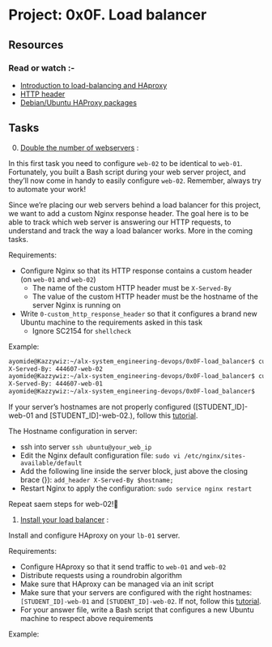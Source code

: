 # Project: 0x0F. Load balancer

## Resources

### Read or watch :-

- [Introduction to load-balancing and HAproxy](https://www.digitalocean.com/community/tutorials/an-introduction-to-haproxy-and-load-balancing-concepts)
- [HTTP header](https://www.techopedia.com/definition/27178/http-header)
- [Debian/Ubuntu HAProxy packages](https://haproxy.debian.net/)

## Tasks

0. [Double the number of webservers](./0-custom_http_response_header) :

In this first task you need to configure `web-02` to be identical to `web-01`. Fortunately, you built a Bash script during your web server project, and they’ll now come in handy to easily configure `web-02`. Remember, always try to automate your work!

Since we’re placing our web servers behind a load balancer for this project, we want to add a custom Nginx response header. The goal here is to be able to track which web server is answering our HTTP requests, to understand and track the way a load balancer works. More in the coming tasks.

Requirements:

- Configure Nginx so that its HTTP response contains a custom header (on `web-01` and `web-02`)
  - The name of the custom HTTP header must be `X-Served-By`
  - The value of the custom HTTP header must be the hostname of the server Nginx is running on
- Write `0-custom_http_response_header` so that it configures a brand new Ubuntu machine to the requirements asked in this task
  - Ignore SC2154 for `shellcheck`

Example:

```sh
ayomide@Kazzywiz:~/alx-system_engineering-devops/0x0F-load_balancer$ curl -sI 100.25.151.196 | grep X-Served-By
X-Served-By: 444607-web-02
ayomide@Kazzywiz:~/alx-system_engineering-devops/0x0F-load_balancer$ curl -sI 100.26.11.61 | grep X-Served-By
X-Served-By: 444607-web-01
ayomide@Kazzywiz:~/alx-system_engineering-devops/0x0F-load_balancer$
```

If your server’s hostnames are not properly configured ([STUDENT_ID]-web-01 and [STUDENT_ID]-web-02.), follow this [tutorial](https://repost.aws/knowledge-center/linux-static-hostname).

The Hostname configuration in server:

- ssh into server `ssh ubuntu@your_web_ip`
- Edit the Nginx default configuration file: `sudo vi /etc/nginx/sites-available/default`
- Add the following line inside the server block, just above the closing brace (}): `add_header X-Served-By $hostname;`
- Restart Nginx to apply the configuration: `sudo service nginx restart`

Repeat saem steps for web-02!🥂

1. [Install your load balancer](./1-install_load_balancer) :

Install and configure HAproxy on your `lb-01` server.

Requirements:

- Configure HAproxy so that it send traffic to `web-01` and `web-02`
- Distribute requests using a roundrobin algorithm
- Make sure that HAproxy can be managed via an init script
- Make sure that your servers are configured with the right hostnames: `[STUDENT_ID]-web-01` and `[STUDENT_ID]-web-02`. If not, follow this [tutorial](https://repost.aws/knowledge-center/linux-static-hostname).
- For your answer file, write a Bash script that configures a new Ubuntu machine to respect above requirements

Example:
